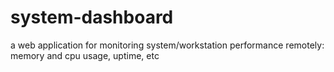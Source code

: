 system-dashboard
================

a web application for monitoring system/workstation performance remotely: memory and cpu usage, uptime, etc
